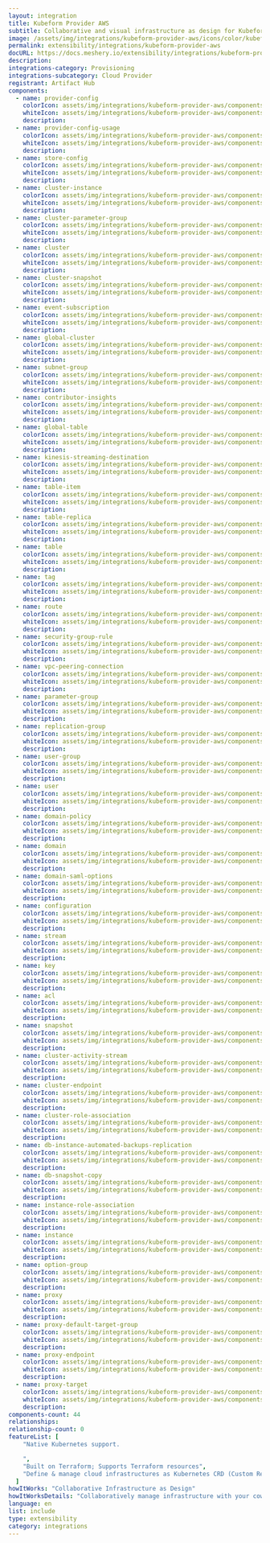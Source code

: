 ```yaml
---
layout: integration
title: Kubeform Provider AWS
subtitle: Collaborative and visual infrastructure as design for Kubeform Provider AWS
image: /assets/img/integrations/kubeform-provider-aws/icons/color/kubeform-provider-aws-color.svg
permalink: extensibility/integrations/kubeform-provider-aws
docURL: https://docs.meshery.io/extensibility/integrations/kubeform-provider-aws
description:
integrations-category: Provisioning
integrations-subcategory: Cloud Provider
registrant: Artifact Hub
components:
  - name: provider-config
    colorIcon: assets/img/integrations/kubeform-provider-aws/components/provider-config/icons/color/provider-config-color.svg
    whiteIcon: assets/img/integrations/kubeform-provider-aws/components/provider-config/icons/white/provider-config-white.svg
    description:
  - name: provider-config-usage
    colorIcon: assets/img/integrations/kubeform-provider-aws/components/provider-config-usage/icons/color/provider-config-usage-color.svg
    whiteIcon: assets/img/integrations/kubeform-provider-aws/components/provider-config-usage/icons/white/provider-config-usage-white.svg
    description:
  - name: store-config
    colorIcon: assets/img/integrations/kubeform-provider-aws/components/store-config/icons/color/store-config-color.svg
    whiteIcon: assets/img/integrations/kubeform-provider-aws/components/store-config/icons/white/store-config-white.svg
    description:
  - name: cluster-instance
    colorIcon: assets/img/integrations/kubeform-provider-aws/components/cluster-instance/icons/color/cluster-instance-color.svg
    whiteIcon: assets/img/integrations/kubeform-provider-aws/components/cluster-instance/icons/white/cluster-instance-white.svg
    description:
  - name: cluster-parameter-group
    colorIcon: assets/img/integrations/kubeform-provider-aws/components/cluster-parameter-group/icons/color/cluster-parameter-group-color.svg
    whiteIcon: assets/img/integrations/kubeform-provider-aws/components/cluster-parameter-group/icons/white/cluster-parameter-group-white.svg
    description:
  - name: cluster
    colorIcon: assets/img/integrations/kubeform-provider-aws/components/cluster/icons/color/cluster-color.svg
    whiteIcon: assets/img/integrations/kubeform-provider-aws/components/cluster/icons/white/cluster-white.svg
    description:
  - name: cluster-snapshot
    colorIcon: assets/img/integrations/kubeform-provider-aws/components/cluster-snapshot/icons/color/cluster-snapshot-color.svg
    whiteIcon: assets/img/integrations/kubeform-provider-aws/components/cluster-snapshot/icons/white/cluster-snapshot-white.svg
    description:
  - name: event-subscription
    colorIcon: assets/img/integrations/kubeform-provider-aws/components/event-subscription/icons/color/event-subscription-color.svg
    whiteIcon: assets/img/integrations/kubeform-provider-aws/components/event-subscription/icons/white/event-subscription-white.svg
    description:
  - name: global-cluster
    colorIcon: assets/img/integrations/kubeform-provider-aws/components/global-cluster/icons/color/global-cluster-color.svg
    whiteIcon: assets/img/integrations/kubeform-provider-aws/components/global-cluster/icons/white/global-cluster-white.svg
    description:
  - name: subnet-group
    colorIcon: assets/img/integrations/kubeform-provider-aws/components/subnet-group/icons/color/subnet-group-color.svg
    whiteIcon: assets/img/integrations/kubeform-provider-aws/components/subnet-group/icons/white/subnet-group-white.svg
    description:
  - name: contributor-insights
    colorIcon: assets/img/integrations/kubeform-provider-aws/components/contributor-insights/icons/color/contributor-insights-color.svg
    whiteIcon: assets/img/integrations/kubeform-provider-aws/components/contributor-insights/icons/white/contributor-insights-white.svg
    description:
  - name: global-table
    colorIcon: assets/img/integrations/kubeform-provider-aws/components/global-table/icons/color/global-table-color.svg
    whiteIcon: assets/img/integrations/kubeform-provider-aws/components/global-table/icons/white/global-table-white.svg
    description:
  - name: kinesis-streaming-destination
    colorIcon: assets/img/integrations/kubeform-provider-aws/components/kinesis-streaming-destination/icons/color/kinesis-streaming-destination-color.svg
    whiteIcon: assets/img/integrations/kubeform-provider-aws/components/kinesis-streaming-destination/icons/white/kinesis-streaming-destination-white.svg
    description:
  - name: table-item
    colorIcon: assets/img/integrations/kubeform-provider-aws/components/table-item/icons/color/table-item-color.svg
    whiteIcon: assets/img/integrations/kubeform-provider-aws/components/table-item/icons/white/table-item-white.svg
    description:
  - name: table-replica
    colorIcon: assets/img/integrations/kubeform-provider-aws/components/table-replica/icons/color/table-replica-color.svg
    whiteIcon: assets/img/integrations/kubeform-provider-aws/components/table-replica/icons/white/table-replica-white.svg
    description:
  - name: table
    colorIcon: assets/img/integrations/kubeform-provider-aws/components/table/icons/color/table-color.svg
    whiteIcon: assets/img/integrations/kubeform-provider-aws/components/table/icons/white/table-white.svg
    description:
  - name: tag
    colorIcon: assets/img/integrations/kubeform-provider-aws/components/tag/icons/color/tag-color.svg
    whiteIcon: assets/img/integrations/kubeform-provider-aws/components/tag/icons/white/tag-white.svg
    description:
  - name: route
    colorIcon: assets/img/integrations/kubeform-provider-aws/components/route/icons/color/route-color.svg
    whiteIcon: assets/img/integrations/kubeform-provider-aws/components/route/icons/white/route-white.svg
    description:
  - name: security-group-rule
    colorIcon: assets/img/integrations/kubeform-provider-aws/components/security-group-rule/icons/color/security-group-rule-color.svg
    whiteIcon: assets/img/integrations/kubeform-provider-aws/components/security-group-rule/icons/white/security-group-rule-white.svg
    description:
  - name: vpc-peering-connection
    colorIcon: assets/img/integrations/kubeform-provider-aws/components/vpc-peering-connection/icons/color/vpc-peering-connection-color.svg
    whiteIcon: assets/img/integrations/kubeform-provider-aws/components/vpc-peering-connection/icons/white/vpc-peering-connection-white.svg
    description:
  - name: parameter-group
    colorIcon: assets/img/integrations/kubeform-provider-aws/components/parameter-group/icons/color/parameter-group-color.svg
    whiteIcon: assets/img/integrations/kubeform-provider-aws/components/parameter-group/icons/white/parameter-group-white.svg
    description:
  - name: replication-group
    colorIcon: assets/img/integrations/kubeform-provider-aws/components/replication-group/icons/color/replication-group-color.svg
    whiteIcon: assets/img/integrations/kubeform-provider-aws/components/replication-group/icons/white/replication-group-white.svg
    description:
  - name: user-group
    colorIcon: assets/img/integrations/kubeform-provider-aws/components/user-group/icons/color/user-group-color.svg
    whiteIcon: assets/img/integrations/kubeform-provider-aws/components/user-group/icons/white/user-group-white.svg
    description:
  - name: user
    colorIcon: assets/img/integrations/kubeform-provider-aws/components/user/icons/color/user-color.svg
    whiteIcon: assets/img/integrations/kubeform-provider-aws/components/user/icons/white/user-white.svg
    description:
  - name: domain-policy
    colorIcon: assets/img/integrations/kubeform-provider-aws/components/domain-policy/icons/color/domain-policy-color.svg
    whiteIcon: assets/img/integrations/kubeform-provider-aws/components/domain-policy/icons/white/domain-policy-white.svg
    description:
  - name: domain
    colorIcon: assets/img/integrations/kubeform-provider-aws/components/domain/icons/color/domain-color.svg
    whiteIcon: assets/img/integrations/kubeform-provider-aws/components/domain/icons/white/domain-white.svg
    description:
  - name: domain-saml-options
    colorIcon: assets/img/integrations/kubeform-provider-aws/components/domain-saml-options/icons/color/domain-saml-options-color.svg
    whiteIcon: assets/img/integrations/kubeform-provider-aws/components/domain-saml-options/icons/white/domain-saml-options-white.svg
    description:
  - name: configuration
    colorIcon: assets/img/integrations/kubeform-provider-aws/components/configuration/icons/color/configuration-color.svg
    whiteIcon: assets/img/integrations/kubeform-provider-aws/components/configuration/icons/white/configuration-white.svg
    description:
  - name: stream
    colorIcon: assets/img/integrations/kubeform-provider-aws/components/stream/icons/color/stream-color.svg
    whiteIcon: assets/img/integrations/kubeform-provider-aws/components/stream/icons/white/stream-white.svg
    description:
  - name: key
    colorIcon: assets/img/integrations/kubeform-provider-aws/components/key/icons/color/key-color.svg
    whiteIcon: assets/img/integrations/kubeform-provider-aws/components/key/icons/white/key-white.svg
    description:
  - name: acl
    colorIcon: assets/img/integrations/kubeform-provider-aws/components/acl/icons/color/acl-color.svg
    whiteIcon: assets/img/integrations/kubeform-provider-aws/components/acl/icons/white/acl-white.svg
    description:
  - name: snapshot
    colorIcon: assets/img/integrations/kubeform-provider-aws/components/snapshot/icons/color/snapshot-color.svg
    whiteIcon: assets/img/integrations/kubeform-provider-aws/components/snapshot/icons/white/snapshot-white.svg
    description:
  - name: cluster-activity-stream
    colorIcon: assets/img/integrations/kubeform-provider-aws/components/cluster-activity-stream/icons/color/cluster-activity-stream-color.svg
    whiteIcon: assets/img/integrations/kubeform-provider-aws/components/cluster-activity-stream/icons/white/cluster-activity-stream-white.svg
    description:
  - name: cluster-endpoint
    colorIcon: assets/img/integrations/kubeform-provider-aws/components/cluster-endpoint/icons/color/cluster-endpoint-color.svg
    whiteIcon: assets/img/integrations/kubeform-provider-aws/components/cluster-endpoint/icons/white/cluster-endpoint-white.svg
    description:
  - name: cluster-role-association
    colorIcon: assets/img/integrations/kubeform-provider-aws/components/cluster-role-association/icons/color/cluster-role-association-color.svg
    whiteIcon: assets/img/integrations/kubeform-provider-aws/components/cluster-role-association/icons/white/cluster-role-association-white.svg
    description:
  - name: db-instance-automated-backups-replication
    colorIcon: assets/img/integrations/kubeform-provider-aws/components/db-instance-automated-backups-replication/icons/color/db-instance-automated-backups-replication-color.svg
    whiteIcon: assets/img/integrations/kubeform-provider-aws/components/db-instance-automated-backups-replication/icons/white/db-instance-automated-backups-replication-white.svg
    description:
  - name: db-snapshot-copy
    colorIcon: assets/img/integrations/kubeform-provider-aws/components/db-snapshot-copy/icons/color/db-snapshot-copy-color.svg
    whiteIcon: assets/img/integrations/kubeform-provider-aws/components/db-snapshot-copy/icons/white/db-snapshot-copy-white.svg
    description:
  - name: instance-role-association
    colorIcon: assets/img/integrations/kubeform-provider-aws/components/instance-role-association/icons/color/instance-role-association-color.svg
    whiteIcon: assets/img/integrations/kubeform-provider-aws/components/instance-role-association/icons/white/instance-role-association-white.svg
    description:
  - name: instance
    colorIcon: assets/img/integrations/kubeform-provider-aws/components/instance/icons/color/instance-color.svg
    whiteIcon: assets/img/integrations/kubeform-provider-aws/components/instance/icons/white/instance-white.svg
    description:
  - name: option-group
    colorIcon: assets/img/integrations/kubeform-provider-aws/components/option-group/icons/color/option-group-color.svg
    whiteIcon: assets/img/integrations/kubeform-provider-aws/components/option-group/icons/white/option-group-white.svg
    description:
  - name: proxy
    colorIcon: assets/img/integrations/kubeform-provider-aws/components/proxy/icons/color/proxy-color.svg
    whiteIcon: assets/img/integrations/kubeform-provider-aws/components/proxy/icons/white/proxy-white.svg
    description:
  - name: proxy-default-target-group
    colorIcon: assets/img/integrations/kubeform-provider-aws/components/proxy-default-target-group/icons/color/proxy-default-target-group-color.svg
    whiteIcon: assets/img/integrations/kubeform-provider-aws/components/proxy-default-target-group/icons/white/proxy-default-target-group-white.svg
    description:
  - name: proxy-endpoint
    colorIcon: assets/img/integrations/kubeform-provider-aws/components/proxy-endpoint/icons/color/proxy-endpoint-color.svg
    whiteIcon: assets/img/integrations/kubeform-provider-aws/components/proxy-endpoint/icons/white/proxy-endpoint-white.svg
    description:
  - name: proxy-target
    colorIcon: assets/img/integrations/kubeform-provider-aws/components/proxy-target/icons/color/proxy-target-color.svg
    whiteIcon: assets/img/integrations/kubeform-provider-aws/components/proxy-target/icons/white/proxy-target-white.svg
    description:
components-count: 44
relationships:
relationship-count: 0
featureList: [
    "Native Kubernetes support.

    ",
    "Built on Terraform; Supports Terraform resources",
    "Define & manage cloud infrastructures as Kubernetes CRD (Custom Resource Definition)",
  ]
howItWorks: "Collaborative Infrastructure as Design"
howItWorksDetails: "Collaboratively manage infrastructure with your coworkers synchronously sharing the same designs."
language: en
list: include
type: extensibility
category: integrations
---
```

